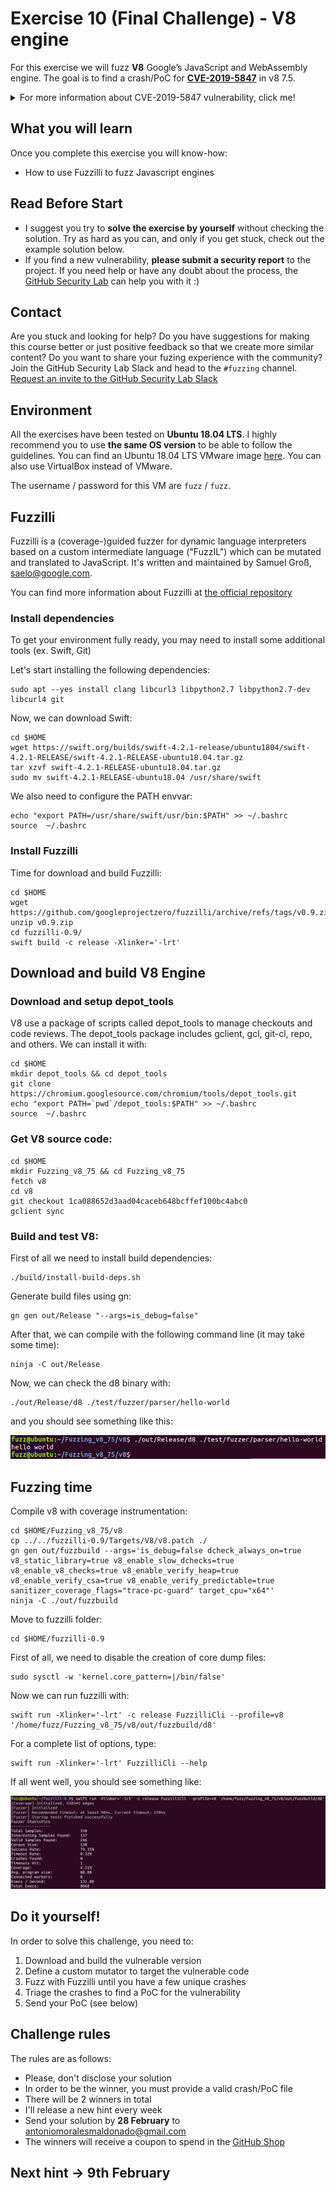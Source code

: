 # Exercise 10 (Final Challenge) - V8 engine

For this exercise  we will fuzz **V8** Google’s JavaScript and WebAssembly engine. The goal is to find a crash/PoC for [**CVE-2019-5847**](https://nvd.nist.gov/vuln/detail/CVE-2019-5847) in v8 7.5. 

<details>
  <summary>For more information about CVE-2019-5847 vulnerability, click me!</summary>
  --------------------------------------------------------------------------------------------------------
  
  **CVE-2019-5847** is a vulnerability that may cause an infinite recursion via a crafted file.
  
  A heap-based memory corruption is a type of memory corruption that occurs in the heap data area, and it's usually related to explicit dynamic memory management (allocation/deallocation with malloc() and free() functions).

As a result, a remote attacker can exploit this issue to execute arbitrary code within the context of an application using the affected library.

You can find more information about Heap-based memory corruption vulnerabilities at the following link: https://cwe.mitre.org/data/definitions/122.html
  
</details>

## What you will learn
Once you complete this exercise you will know-how: 
- How to use Fuzzilli to fuzz Javascript engines

## Read Before Start
- I suggest you try to **solve the exercise by yourself** without checking the solution. Try as hard as you can, and only if you get stuck, check out the example solution below.
- If you find a new vulnerability, **please submit a security report** to the project. If you need help or have any doubt about the process, the [GitHub Security Lab](mailto:securitylab.github.com) can help you with it :)

## Contact
Are you stuck and looking for help? Do you have suggestions for making this course better or just positive feedback so that we create more similar content?
Do you want to share your fuzing experience with the community?
Join the GitHub Security Lab Slack and head to the `#fuzzing` channel. [Request an invite to the GitHub Security Lab Slack](mailto:securitylab-social@github.com?subject=Request%20an%20invite%20to%20the%20GitHub%20Security%20Lab%20Slack)

## Environment

All the exercises have been tested on **Ubuntu 18.04 LTS**. I highly recommend you to use **the same OS version** to be able to follow the guidelines. You can find an Ubuntu 18.04 LTS VMware image [here](https://drive.google.com/file/d/1925mpjbIL8ugc7WcOooIatYWnMKSX-g4/view?usp=sharing). You can also use VirtualBox instead of VMware.

The username / password for this VM are `fuzz` / `fuzz`.

## Fuzzilli

Fuzzilli is a (coverage-)guided fuzzer for dynamic language interpreters based on a custom intermediate language ("FuzzIL") which can be mutated and translated to JavaScript. It's written and maintained by Samuel Groß, saelo@google.com.

You can find more information about Fuzzilli at [the official repository](https://github.com/googleprojectzero/fuzzilli/)

### Install dependencies

To get your environment fully ready, you may need to install some additional tools (ex. Swift, Git)

Let's start installing the following dependencies:
```
sudo apt --yes install clang libcurl3 libpython2.7 libpython2.7-dev libcurl4 git
```

Now, we can download Swift:
```
cd $HOME
wget https://swift.org/builds/swift-4.2.1-release/ubuntu1804/swift-4.2.1-RELEASE/swift-4.2.1-RELEASE-ubuntu18.04.tar.gz
tar xzvf swift-4.2.1-RELEASE-ubuntu18.04.tar.gz
sudo mv swift-4.2.1-RELEASE-ubuntu18.04 /usr/share/swift
```

We also need to configure the PATH envvar:
```
echo "export PATH=/usr/share/swift/usr/bin:$PATH" >> ~/.bashrc
source  ~/.bashrc
```

### Install Fuzzilli

Time for download and build Fuzzilli:
```
cd $HOME
wget https://github.com/googleprojectzero/fuzzilli/archive/refs/tags/v0.9.zip
unzip v0.9.zip
cd fuzzilli-0.9/
swift build -c release -Xlinker='-lrt'
```

## Download and build V8 Engine

### Download and setup depot_tools

V8 use a package of scripts called depot_tools to manage checkouts and code reviews. The depot_tools package includes gclient, gcl, git-cl, repo, and others. We can install it with:
```
cd $HOME
mkdir depot_tools && cd depot_tools
git clone https://chromium.googlesource.com/chromium/tools/depot_tools.git
echo "export PATH=`pwd`/depot_tools:$PATH" >> ~/.bashrc
source  ~/.bashrc
```

### Get V8 source code:
```
cd $HOME
mkdir Fuzzing_v8_75 && cd Fuzzing_v8_75
fetch v8
cd v8
git checkout 1ca088652d3aad04caceb648bcffef100bc4abc0
gclient sync
```

### Build and test V8:

First of all we need to install build dependencies:
```
./build/install-build-deps.sh
```

Generate build files using gn:
```
gn gen out/Release "--args=is_debug=false"
```

After that, we can compile with the following command line (it may take some time):
```
ninja -C out/Release
```

Now, we can check the d8 binary with:
```
./out/Release/d8 ./test/fuzzer/parser/hello-world
```

and you should see something like this:

![](Images/1.png)

## Fuzzing time

Compile v8 with coverage instrumentation:
```
cd $HOME/Fuzzing_v8_75/v8
cp ../../fuzzilli-0.9/Targets/V8/v8.patch ./
gn gen out/fuzzbuild --args='is_debug=false dcheck_always_on=true v8_static_library=true v8_enable_slow_dchecks=true v8_enable_v8_checks=true v8_enable_verify_heap=true v8_enable_verify_csa=true v8_enable_verify_predictable=true sanitizer_coverage_flags="trace-pc-guard" target_cpu="x64"'
ninja -C ./out/fuzzbuild
```

Move to fuzzilli folder:
```
cd $HOME/fuzzilli-0.9
```

First of all, we need to disable the creation of core dump files:
```
sudo sysctl -w 'kernel.core_pattern=|/bin/false'
```

Now we can run fuzzilli with:
```
swift run -Xlinker='-lrt' -c release FuzzilliCli --profile=v8 '/home/fuzz/Fuzzing_v8_75/v8/out/fuzzbuild/d8'
```

For a complete list of options, type:
```
swift run -Xlinker='-lrt' FuzzilliCli --help
```

If all went well, you should see something like:

![](Images/2.png)

## Do it yourself!
In order to solve this challenge, you need to:

1) Download and build the vulnerable version
2) Define a custom mutator to target the vulnerable code
3) Fuzz with Fuzzilli until you have a few unique crashes
4) Triage the crashes to find a PoC for the vulnerability
5) Send your PoC (see below)

## Challenge rules
The rules are as follows:
- Please, don't disclose your solution
- In order to be the winner, you must provide a valid crash/PoC file
- There will be 2 winners in total
- I'll release a new hint every week
- Send your solution by **28 February** to antoniomoralesmaldonado@gmail.com
- The winners will receive a coupon to spend in the [GitHub Shop](https://thegithubshop.com/)

## Next hint -> 9th February
